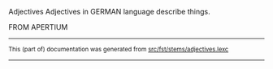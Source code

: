 Adjectives
Adjectives in GERMAN language describe things.

FROM APERTIUM

* * *

<small>This (part of) documentation was generated from [src/fst/stems/adjectives.lexc](https://github.com/giellalt/lang-deu/blob/main/src/fst/stems/adjectives.lexc)</small>

---

